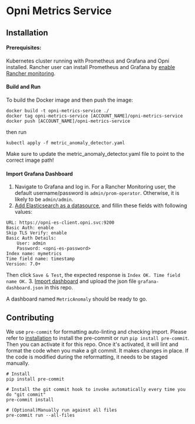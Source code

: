 # Opni Metrics Service

## Installation
#### Prerequisites:
Kubernetes cluster running with Prometheus and Grafana and Opni installed.
Rancher user can install Prometheus and Grafana by [enable Rancher monitoring](https://rancher.com/docs/rancher/v2.5/en/monitoring-alerting/guides/enable-monitoring/).


#### Build and Run
To build the Docker image and then push the image:
```
docker build -t opni-metrics-service ./
docker tag opni-metrics-service [ACCOUNT_NAME]/opni-metrics-service
docker push [ACCOUNT_NAME]/opni-metrics-service

```

then run
```
kubectl apply -f metric_anomaly_detector.yaml
```
Make sure to update the metric_anomaly_detector.yaml file to point to the correct image path!

#### Import Grafana Dashboard
1. Navigate to Grafana and log in. For a Rancher Monitoring user, the default username/password is `admin/prom-operator`. Otherwise, it is likely to be `admin/admin`.
2. [Add Elasticsearch as a datasource](https://grafana.com/docs/grafana/latest/datasources/add-a-data-source/#add-a-data-source), and fillin these fields with following values:
```
URL: https://opni-es-client.opni.svc:9200
Basic Auth: enable
Skip TLS Verify: enable
Basic Auth Details:
    User: admin
    Password: <opni-es-password>
Index name: mymetrics
Time field name: timestamp
Version: 7.0+
```
Then click `Save & Test`, the expected response is `Index OK. Time field name OK.`
3. [Import dashboard](https://grafana.com/docs/grafana/latest/dashboards/export-import/#import-dashboard) and upload the json file `grafana-dashboard.json` in this repo.

A dashboard named `MetricAnomaly` should be ready to go.


## Contributing
We use `pre-commit` for formatting auto-linting and checking import. Please refer to [installation](https://pre-commit.com/#installation) to install the pre-commit or run `pip install pre-commit`. Then you can activate it for this repo. Once it's activated, it will lint and format the code when you make a git commit. It makes changes in place. If the code is modified during the reformatting, it needs to be staged manually.

```
# Install
pip install pre-commit

# Install the git commit hook to invoke automatically every time you do "git commit"
pre-commit install

# (Optional)Manually run against all files
pre-commit run --all-files
```
